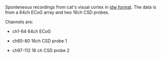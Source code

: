 Sponteneous recordings from cat's visual cortex in [idw format](https://neo.readthedocs.io/en/stable/io.html?highlight=ibw#neo.io.IgorIO).
The data is from a 64ch ECoG array and two 16ch CSD probes.

Channels are:
- ch1-64   64ch ECoG

- ch65-80   16ch CSD probe 1

- ch97-112   16 ch CSD probe 2
